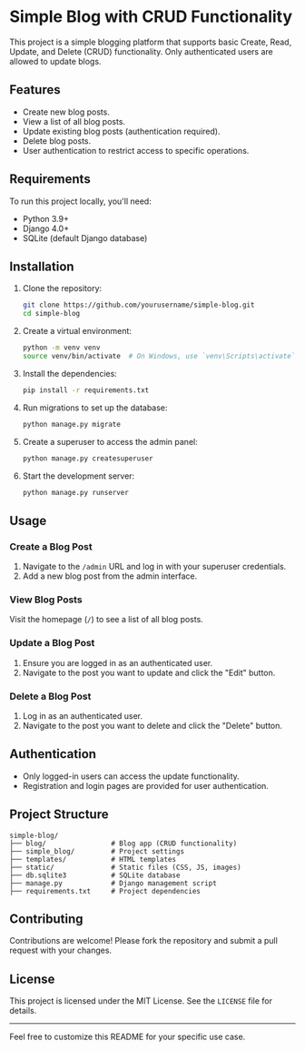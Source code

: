 # Simple Blog with CRUD Functionality

This project is a simple blogging platform that supports basic Create, Read, Update, and Delete (CRUD) functionality. Only authenticated users are allowed to update blogs.

## Features

- Create new blog posts.
- View a list of all blog posts.
- Update existing blog posts (authentication required).
- Delete blog posts.
- User authentication to restrict access to specific operations.

## Requirements

To run this project locally, you'll need:

- Python 3.9+
- Django 4.0+
- SQLite (default Django database)

## Installation

1. Clone the repository:

   ```bash
   git clone https://github.com/yourusername/simple-blog.git
   cd simple-blog
   ```

2. Create a virtual environment:

   ```bash
   python -m venv venv
   source venv/bin/activate  # On Windows, use `venv\Scripts\activate`
   ```

3. Install the dependencies:

   ```bash
   pip install -r requirements.txt
   ```

4. Run migrations to set up the database:

   ```bash
   python manage.py migrate
   ```

5. Create a superuser to access the admin panel:

   ```bash
   python manage.py createsuperuser
   ```

6. Start the development server:

   ```bash
   python manage.py runserver
   ```

## Usage

### Create a Blog Post

1. Navigate to the `/admin` URL and log in with your superuser credentials.
2. Add a new blog post from the admin interface.

### View Blog Posts

Visit the homepage (`/`) to see a list of all blog posts.

### Update a Blog Post

1. Ensure you are logged in as an authenticated user.
2. Navigate to the post you want to update and click the "Edit" button.

### Delete a Blog Post

1. Log in as an authenticated user.
2. Navigate to the post you want to delete and click the "Delete" button.

## Authentication

- Only logged-in users can access the update functionality.
- Registration and login pages are provided for user authentication.

## Project Structure

```plaintext
simple-blog/
├── blog/                # Blog app (CRUD functionality)
├── simple_blog/         # Project settings
├── templates/           # HTML templates
├── static/              # Static files (CSS, JS, images)
├── db.sqlite3           # SQLite database
├── manage.py            # Django management script
├── requirements.txt     # Project dependencies
```

## Contributing

Contributions are welcome! Please fork the repository and submit a pull request with your changes.

## License

This project is licensed under the MIT License. See the `LICENSE` file for details.

---

Feel free to customize this README for your specific use case.

